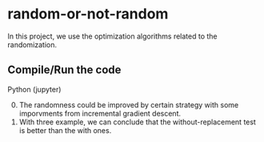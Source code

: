 # random-or-not-random

In this project, we use the optimization algorithms related to the randomization.

## Compile/Run the code
Python (jupyter)

0. The randomness could be improved by certain strategy with some imporvments from incremental gradient descent. 
1. With three example, we can conclude that the without-replacement test is better than the with ones.
